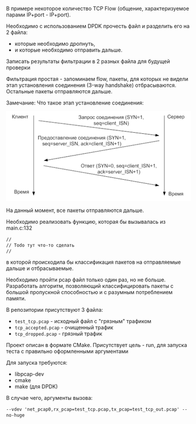 В примере некоторое количество TCP Flow (общение, характеризуемое парами IP+port - IP+port).

Необходимо с использованием DPDK прочесть файл и разделить его на 2 файла:
* которые необходимо дропнуть,
* и которые необходимо отправить дальше.

Записать результаты фильтрации в 2 разных файла для будущей проверки

Фильтрация простая - запоминаем flow, пакеты, для которых не видели этап установления соединения
(3-way handshake) отбрасываются.
Остальные пакеты отправляются дальше.

Замечание: Что такое этап установление соединения:

![3-way handshake](three_handshake.png)

На данный момент, все пакеты отправляются дальше.

Необходимо реализовать функцию, которая бы вызывалась из main.c:132
```
//
// Todo тут что-то сделать
//
```
в которой происходила бы классификация пакетов на отправляемые дальше и отбрасываемые.

Необходимо пройти pcap файл только один раз, но не больше.
Разработать алгоритм, позволяющий классифицировать пакеты с большой пропускной способностью и с разумным
потреблением памяти.

В репозитории присутствуют 3 файла:
* `test_tcp.pcap` - исходный файл с "грязным" трафиком
* `tcp_accepted.pcap` - очищенный трафик
* `tcp_dropped.pcap` - грязный трафик

Проект описан в формате CMake. Присутствует цель - run, для запуска теста с правильно оформленными аргументами

Для запуска требуются:
* libpcap-dev
* cmake
* make (для DPDK)

В случае чего, аргументы вызова:
```
--vdev 'net_pcap0,rx_pcap=test_tcp.pcap,tx_pcap=test_tcp_out.pcap' --no-huge
```
